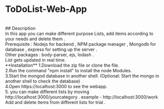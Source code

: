# ToDoList-Web-App
<br/>
## Description <br/>
In this app you can make different purpose Lists, add items according to your needs and delete them .
<br/>
Prerequisite : Nodejs for backend , NPM package manager , Mongodb for database , express for setting up the server .
<br/>
Other packages : body-parser, ejs, lodash .
<br/>
List gets updated in real time.
<br/>
**Installation** 
1.Download the zip file or clone the file.
<br/>
2.Run the command "npm install" to install the node Modules.
<br/>
3.Start the mongod database in another shell. (Optional: Start the mongo in another shell to check the database)
<br/>
4.Open https://localhost:3000 to see the webapp.
<br/>
5. you can make different lists by moving http://localhost:3000/yourcategory .
example - http://localhost:3000/work 
<br/>
Add and delete items from different lists for trial .


